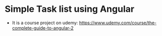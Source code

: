 # Simple Task list using Angular

* It is a course project on udemy: https://www.udemy.com/course/the-complete-guide-to-angular-2
